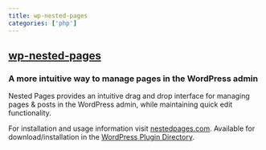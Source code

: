 ```yaml
---
title: wp-nested-pages
categories: ['php']
---
```

## [wp-nested-pages](https://github.com/kylephillips/wp-nested-pages)

### A more intuitive way to manage pages in the WordPress admin


Nested Pages provides an intuitive drag and drop interface for managing pages & posts in the WordPress admin, while maintaining quick edit functionality.

For installation and usage information visit [nestedpages.com](http://nestedpages.com). Available for download/installation in the [WordPress Plugin Directory](https://wordpress.org/plugins/wp-nested-pages).
